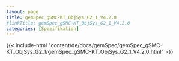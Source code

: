 ```yaml
---
layout: page
title: gemSpec_gSMC-KT_ObjSys_G2_1_V4.2.0
#linkTitle: gemSpec_gSMC-KT_ObjSys_G2_1_V4.2.0
categories: [Spezifikation]
---
```

{{< include-html "content/de/docs/gemSpec/gemSpec_gSMC-KT_ObjSys_G2_1/gemSpec_gSMC-KT_ObjSys_G2_1_V4.2.0.html" >}}